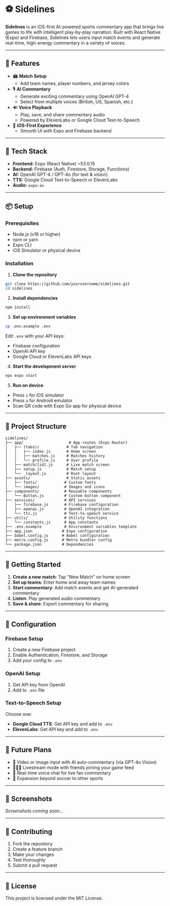  # ⚽ Sidelines

**Sidelines** is an iOS-first AI-powered sports commentary app that brings live games to life with intelligent play-by-play narration. Built with React Native (Expo) and Firebase, Sidelines lets users input match events and generate real-time, high-energy commentary in a variety of voices.

---

## 🎯 Features

- 🏟️ **Match Setup**
  - Add team names, player numbers, and jersey colors
- 🎙️ **AI Commentary**
  - Generate exciting commentary using OpenAI GPT-4
  - Select from multiple voices (British, US, Spanish, etc.)
- 🔊 **Voice Playback**
  - Play, save, and share commentary audio
  - Powered by ElevenLabs or Google Cloud Text-to-Speech
- 📲 **iOS-First Experience**
  - Smooth UI with Expo and Firebase backend

---

## 🧱 Tech Stack

- **Frontend:** Expo (React Native) ~53.0.15
- **Backend:** Firebase (Auth, Firestore, Storage, Functions)
- **AI:** OpenAI GPT-4 / GPT-4o (for text & vision)
- **TTS:** Google Cloud Text-to-Speech or ElevenLabs
- **Audio:** `expo-av`

---

## 📦 Setup

### Prerequisites
- Node.js (v16 or higher)
- npm or yarn
- Expo CLI
- iOS Simulator or physical device

### Installation

1. **Clone the repository**
```bash
git clone https://github.com/yourusername/sidelines.git
cd sidelines
```

2. **Install dependencies**
```bash
npm install
```

3. **Set up environment variables**
```bash
cp .env.example .env
```
Edit `.env` with your API keys:
- Firebase configuration
- OpenAI API key
- Google Cloud or ElevenLabs API keys

4. **Start the development server**
```bash
npx expo start
```

5. **Run on device**
- Press `i` for iOS simulator
- Press `a` for Android emulator
- Scan QR code with Expo Go app for physical device

---

## 📁 Project Structure

```
sidelines/
├── app/                    # App routes (Expo Router)
│   ├── (tabs)/            # Tab navigation
│   │   ├── index.js       # Home screen
│   │   ├── matches.js     # Matches history
│   │   └── profile.js     # User profile
│   ├── match/[id].js      # Live match screen
│   ├── setup.js           # Match setup
│   └── _layout.js         # Root layout
├── assets/                # Static assets
│   ├── fonts/            # Custom fonts
│   └── images/           # Images and icons
├── components/           # Reusable components
│   └── Button.js         # Custom button component
├── services/             # API services
│   ├── firebase.js       # Firebase configuration
│   ├── openai.js         # OpenAI integration
│   └── tts.js            # Text-to-speech service
├── utils/                # Utility functions
│   └── constants.js      # App constants
├── .env.example          # Environment variables template
├── app.json             # Expo configuration
├── babel.config.js      # Babel configuration
├── metro.config.js      # Metro bundler config
└── package.json         # Dependencies
```

---

## 🚀 Getting Started

1. **Create a new match**: Tap "New Match" on home screen
2. **Set up teams**: Enter home and away team names
3. **Start commentary**: Add match events and get AI-generated commentary
4. **Listen**: Play generated audio commentary
5. **Save & share**: Export commentary for sharing

---

## 🔧 Configuration

### Firebase Setup
1. Create a new Firebase project
2. Enable Authentication, Firestore, and Storage
3. Add your config to `.env`

### OpenAI Setup
1. Get API key from OpenAI
2. Add to `.env` file

### Text-to-Speech Setup
Choose one:
- **Google Cloud TTS**: Get API key and add to `.env`
- **ElevenLabs**: Get API key and add to `.env`

---

## 🚀 Future Plans

- 🎥 Video or image input with AI auto-commentary (via GPT-4o Vision)
- 🧑‍🤝‍🧑 Livestream mode with friends joining your game feed
- 💬 Real-time voice chat for live fan commentary
- 🏀 Expansion beyond soccer to other sports

---

## 📱 Screenshots

_Screenshots coming soon..._

---

## 🤝 Contributing

1. Fork the repository
2. Create a feature branch
3. Make your changes
4. Test thoroughly
5. Submit a pull request

---

## 📄 License

This project is licensed under the MIT License.
